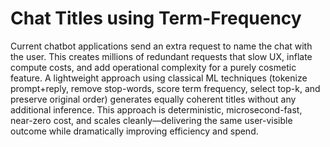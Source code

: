 # Chat Titles using Term-Frequency

Current chatbot applications send an extra request to name the chat with the user. This
creates millions of redundant requests that slow UX, inflate compute costs, and add
operational complexity for a purely cosmetic feature. A lightweight approach using
classical ML techniques (tokenize prompt+reply, remove stop-words, score term frequency,
select top-k, and preserve original order) generates equally coherent titles without any
additional inference. This approach is deterministic, microsecond-fast, near-zero cost,
and scales cleanly—delivering the same user-visible outcome while dramatically improving
efficiency and spend.
